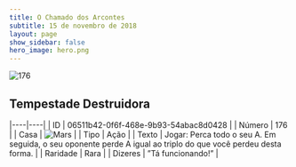 ```yaml
---
title: O Chamado dos Arcontes
subtitle: 15 de novembro de 2018
layout: page
show_sidebar: false
hero_image: hero.png
---
```


![176](https://cdn.keyforgegame.com/media/card_front/pt/341_176_8PCPFPFV9CQC_pt.png)

## Tempestade Destruidora

|----|----|
| ID | 06511b42-0f6f-468e-9b93-54abac8d0428 |
| Número | 176 |
| Casa | ![Mars](https://archonarcana.com/images/thumb/d/de/Mars.png/22px-Mars.png "Marte") |
| Tipo | Ação |
| Texto | Jogar: Perca todo o seu A. Em seguida, o seu oponente perde A igual ao triplo do que você perdeu desta forma. |
| Raridade | Rara |
| Dizeres | ”Tá funcionando!” |
